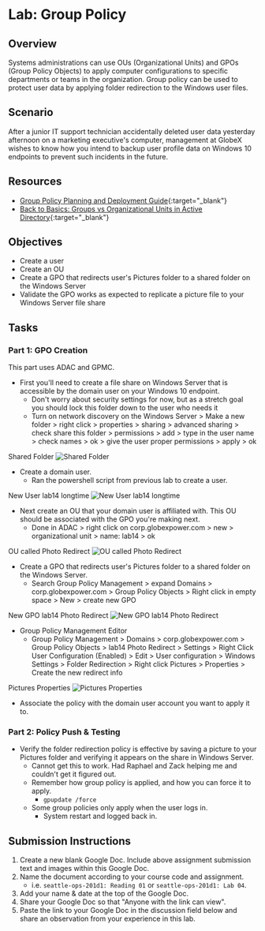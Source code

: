 # Lab: Group Policy

## Overview

Systems administrations can use OUs (Organizational Units) and GPOs (Group Policy Objects) to apply computer configurations to specific departments or teams in the organization. Group policy can be used to protect user data by applying folder redirection to the Windows user files.

## Scenario

After a junior IT support technician accidentally deleted user data yesterday afternoon on a marketing executive's computer, management at GlobeX wishes to know how you intend to backup user profile data on Windows 10 endpoints to prevent such incidents in the future. 

## Resources

- [Group Policy Planning and Deployment Guide](https://docs.microsoft.com/en-us/previous-versions/windows/it-pro/windows-server-2008-R2-and-2008/cc754948(v=ws.10)){:target="_blank"}
- [Back to Basics: Groups vs Organizational Units in Active Directory](http://techgenix.com/back-basics-groups-vs-organizational-units-active-directory/){:target="_blank"}

## Objectives

- Create a user
- Create an OU
- Create a GPO that redirects user's Pictures folder to a shared folder on the Windows Server
- Validate the GPO works as expected to replicate a picture file to your Windows Server file share

## Tasks

### Part 1: GPO Creation

This part uses ADAC and GPMC.

- First you'll need to create a file share on Windows Server that is accessible by the domain user on your Windows 10 endpoint.
  - Don't worry about security settings for now, but as a stretch goal you should lock this folder down to the user who needs it
  - Turn on network discovery on the Windows Server > Make a new folder > right click > properties > sharing > advanced sharing > check share this folder > permissions > add > type in the user name > check names > ok > give the user proper permissions > apply > ok

Shared Folder
![Shared Folder](media/lab14.1.png)

- Create a domain user.
  - Ran the powershell script from previous lab to create a user.

New User lab14 longtime
![New User lab14 longtime](media/lab14.2.png)

- Next create an OU that your domain user is affiliated with. This OU should be associated with the GPO you're making next.
  - Done in ADAC > right click on corp.globexpower.com > new > organizational unit > name: lab14 > ok

OU called Photo Redirect
![OU called Photo Redirect](media/lab14.3.png)

- Create a GPO that redirects user's Pictures folder to a shared folder on the Windows Server.
  - Search Group Policy Management > expand Domains > corp.globexpower.com > Group Policy Objects > Right click in empty space > New > create new GPO

New GPO lab14 Photo Redirect
![New GPO lab14 Photo Redirect](media/lab14.4.png)

- Group Policy Management Editor
  - Group Policy Management > Domains > corp.globexpower.com > Group Policy Objects > lab14 Photo Redirect > Settings > Right Click User Configuration (Enabled) > Edit > User configuration > Windows Settings > Folder Redirection > Right click Pictures > Properties > Create the new redirect info

Pictures Properties
![Pictures Properties](media/lab14.5.png)  

- Associate the policy with the domain user account you want to apply it to.

### Part 2: Policy Push & Testing

- Verify the folder redirection policy is effective by saving a picture to your Pictures folder and verifying it appears on the share in Windows Server.
  - Cannot get this to work.  Had Raphael and Zack helping me and couldn't get it figured out.  
  - Remember how group policy is applied, and how you can force it to apply.
    - `gpupdate /force`
  - Some group policies only apply when the user logs in.
    - System restart and logged back in.

## Submission Instructions

1. Create a new blank Google Doc. Include above assignment submission text and images within this Google Doc.
1. Name the document according to your course code and assignment.
   - i.e. `seattle-ops-201d1: Reading 01` or `seattle-ops-201d1: Lab 04`.
1. Add your name & date at the top of the Google Doc.
1. Share your Google Doc so that "Anyone with the link can view".
1. Paste the link to your Google Doc in the discussion field below and share an observation from your experience in this lab.
